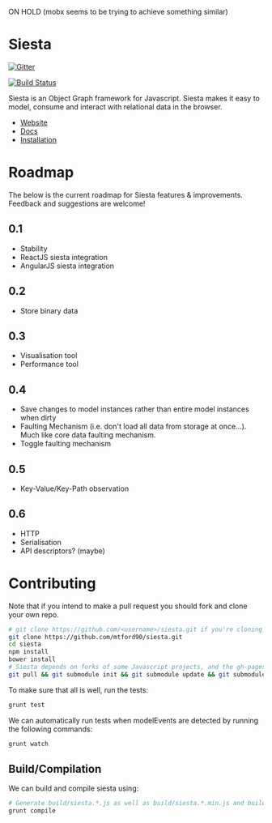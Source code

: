 ON HOLD (mobx seems to be trying to achieve something similar)

Siesta
======

[![Gitter](https://badges.gitter.im/Join%20Chat.svg)](https://gitter.im/mtford90/siesta?utm_source=badge&utm_medium=badge&utm_campaign=pr-badge&utm_content=badge)

[![Build Status](https://travis-ci.org/mtford90/siesta.svg?branch=master)](https://travis-ci.org/mtford90/siesta)

Siesta is an Object Graph framework for Javascript. Siesta makes it easy to model, consume and interact with relational data in the browser.

* [Website](http://mtford.co.uk/siesta/)
* [Docs](http://mtford.co.uk/siesta/docs.html)
* [Installation](http://mtford.co.uk/siesta/docs.html#getting-started)

# Roadmap

The below is the current roadmap for Siesta features & improvements. Feedback and suggestions are welcome!

## 0.1
* Stability
* ReactJS siesta integration
* AngularJS siesta integration

## 0.2
* Store binary data

## 0.3
* Visualisation tool
* Performance tool

## 0.4
* Save changes to model instances rather than entire model instances when dirty
* Faulting Mechanism (i.e. don't load all data from storage at once...). Much like core data faulting mechanism.
* Toggle faulting mechanism

## 0.5
* Key-Value/Key-Path observation

## 0.6 
* HTTP
* Serialisation
* API descriptors? (maybe)

# Contributing

Note that if you intend to make a pull request you should fork and clone your own repo.

```bash
# git clone https://github.com/<username>/siesta.git if you're cloning your own repo.
git clone https://github.com/mtford90/siesta.git 
cd siesta
npm install 
bower install 
# Siesta depends on forks of some Javascript projects, and the gh-pages branch is also a submodule.
git pull && git submodule init && git submodule update && git submodule status
```

To make sure that all is well, run the tests:

```bash
grunt test
```

We can automatically run tests when modelEvents are detected by running the following commands:

```bash
grunt watch
```

## Build/Compilation

We can build and compile siesta using:

```bash
# Generate build/siesta.*.js as well as build/siesta.*.min.js and build/siesta.*.min.js.gz
grunt compile
```
